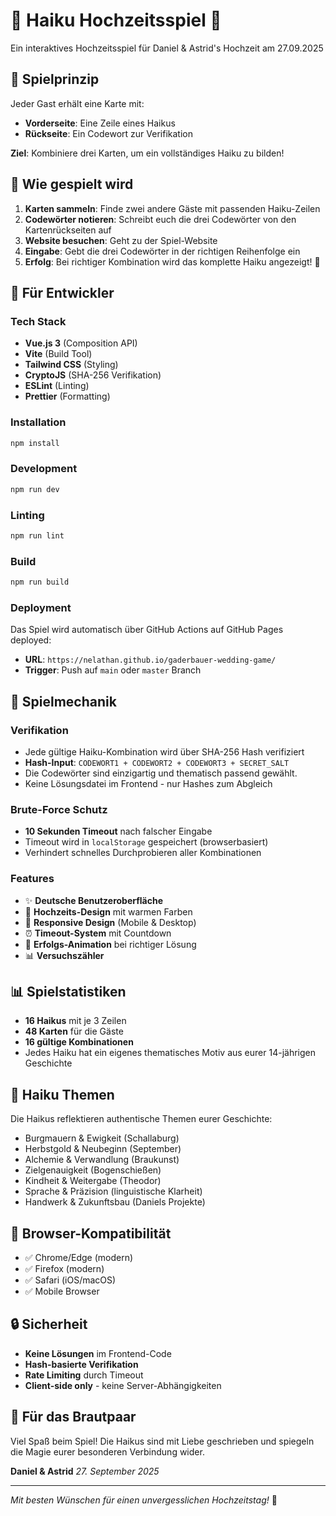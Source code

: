 # 🌸 Haiku Hochzeitsspiel 🌸

Ein interaktives Hochzeitsspiel für Daniel & Astrid's Hochzeit am 27.09.2025

## 📝 Spielprinzip

Jeder Gast erhält eine Karte mit:
- **Vorderseite**: Eine Zeile eines Haikus
- **Rückseite**: Ein Codewort zur Verifikation

**Ziel**: Kombiniere drei Karten, um ein vollständiges Haiku zu bilden!

## 🎯 Wie gespielt wird

1. **Karten sammeln**: Finde zwei andere Gäste mit passenden Haiku-Zeilen
2. **Codewörter notieren**: Schreibt euch die drei Codewörter von den Kartenrückseiten auf
3. **Website besuchen**: Geht zu der Spiel-Website
4. **Eingabe**: Gebt die drei Codewörter in der richtigen Reihenfolge ein
5. **Erfolg**: Bei richtiger Kombination wird das komplette Haiku angezeigt! 🎉

## 🚀 Für Entwickler

### Tech Stack
- **Vue.js 3** (Composition API)
- **Vite** (Build Tool)
- **Tailwind CSS** (Styling)
- **CryptoJS** (SHA-256 Verifikation)
- **ESLint** (Linting)
- **Prettier** (Formatting)

### Installation

```bash
npm install
```

### Development

```bash
npm run dev
```

### Linting

```bash
npm run lint
```

### Build

```bash
npm run build
```

### Deployment

Das Spiel wird automatisch über GitHub Actions auf GitHub Pages deployed:
- **URL**: `https://nelathan.github.io/gaderbauer-wedding-game/`
- **Trigger**: Push auf `main` oder `master` Branch

## 🔧 Spielmechanik

### Verifikation
- Jede gültige Haiku-Kombination wird über SHA-256 Hash verifiziert
- **Hash-Input**: `CODEWORT1 + CODEWORT2 + CODEWORT3 + SECRET_SALT`
- Die Codewörter sind einzigartig und thematisch passend gewählt.
- Keine Lösungsdatei im Frontend - nur Hashes zum Abgleich

### Brute-Force Schutz
- **10 Sekunden Timeout** nach falscher Eingabe
- Timeout wird in `localStorage` gespeichert (browserbasiert)
- Verhindert schnelles Durchprobieren aller Kombinationen

### Features
- ✨ **Deutsche Benutzeroberfläche**
- 🎨 **Hochzeits-Design** mit warmen Farben
- 📱 **Responsive Design** (Mobile & Desktop)
- ⏰ **Timeout-System** mit Countdown
- 🎉 **Erfolgs-Animation** bei richtiger Lösung
- 📊 **Versuchszähler**

## 📊 Spielstatistiken

- **16 Haikus** mit je 3 Zeilen
- **48 Karten** für die Gäste
- **16 gültige Kombinationen**
- Jedes Haiku hat ein eigenes thematisches Motiv aus eurer 14-jährigen Geschichte

## 🎨 Haiku Themen

Die Haikus reflektieren authentische Themen eurer Geschichte:
- Burgmauern & Ewigkeit (Schallaburg)
- Herbstgold & Neubeginn (September)
- Alchemie & Verwandlung (Braukunst)
- Zielgenauigkeit (Bogenschießen)
- Kindheit & Weitergabe (Theodor)
- Sprache & Präzision (linguistische Klarheit)
- Handwerk & Zukunftsbau (Daniels Projekte)

## 📱 Browser-Kompatibilität

- ✅ Chrome/Edge (modern)
- ✅ Firefox (modern)
- ✅ Safari (iOS/macOS)
- ✅ Mobile Browser

## 🔒 Sicherheit

- **Keine Lösungen** im Frontend-Code
- **Hash-basierte Verifikation**
- **Rate Limiting** durch Timeout
- **Client-side only** - keine Server-Abhängigkeiten

## 💝 Für das Brautpaar

Viel Spaß beim Spiel! Die Haikus sind mit Liebe geschrieben und spiegeln die Magie eurer besonderen Verbindung wider.

**Daniel & Astrid** 
*27. September 2025*

---

*Mit besten Wünschen für einen unvergesslichen Hochzeitstag!* 🥂